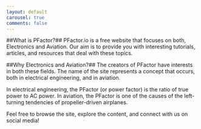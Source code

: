 ```yaml
---
layout: default
carousel: true
comments: false
---
```


##What is PFactor?##
PFactor.io is a free website that focuses on both, Electronics and Aviation. Our aim is to provide you with interesting tutorials, articles, and resources that deal with these topics.

##Why Electronics and Aviation?##
The creators of PFactor have interests in both these fields. The name of the site represents a concept that occurs, both in electrical engineering, and in aviation.

In electrical engineering, the PFactor (or power factor) is the ratio of true power to AC power. In aviation, the PFactor is one of the causes of the left-turning tendencies of propeller-driven airplanes.

Feel free to browse the site, explore the content, and connect with us on social media!